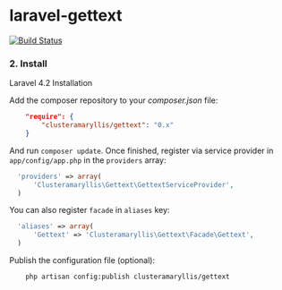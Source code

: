 # laravel-gettext

[![Build Status](https://travis-ci.org/clusteramaryllis/laravel-gettext.svg?branch=master)](https://travis-ci.org/clusteramaryllis/laravel-gettext)

### 2. Install

Laravel 4.2 Installation

Add the composer repository to your *composer.json* file:

```json
    "require": {
        "clusteramaryllis/gettext": "0.x"
    }
```

And run `composer update`. Once finished, register via service provider in `app/config/app.php` in the `providers` array:

```php
  'providers' => array(
      'Clusteramaryllis\Gettext\GettextServiceProvider',
  )
```

You can also register `facade` in `aliases` key:
```php
  'aliases' => array(
      'Gettext' => 'Clusteramaryllis\Gettext\Facade\Gettext',
  )
```

Publish the configuration file (optional):

```bash
    php artisan config:publish clusteramaryllis/gettext
```
